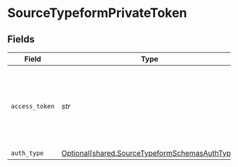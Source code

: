 # SourceTypeformPrivateToken


## Fields

| Field                                                                                                  | Type                                                                                                   | Required                                                                                               | Description                                                                                            |
| ------------------------------------------------------------------------------------------------------ | ------------------------------------------------------------------------------------------------------ | ------------------------------------------------------------------------------------------------------ | ------------------------------------------------------------------------------------------------------ |
| `access_token`                                                                                         | *str*                                                                                                  | :heavy_check_mark:                                                                                     | Log into your Typeform account and then generate a personal Access Token.                              |
| `auth_type`                                                                                            | [Optional[shared.SourceTypeformSchemasAuthType]](../../models/shared/sourcetypeformschemasauthtype.md) | :heavy_minus_sign:                                                                                     | N/A                                                                                                    |